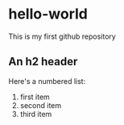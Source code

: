 # hello-world
This is my first github repository


An h2 header
------------

Here's a numbered list:

 1. first item
 2. second item
 3. third item